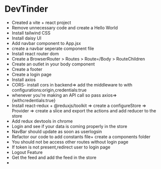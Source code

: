 # DevTinder

- Created a vite + react project
- Remove unnecessary code and create a Hello World 
- Install tailwind CSS
- Install daisy UI
- Add navbar component to App.jsx
- create a navbar seperate component file
- Install react router dom
- Create a BrowserRouter > Routes > Route=/Body > RouteChildren
- Create an outlet in your body component
- Create a footer
- Create a login page
- Install axios
- CORS- install cors in backend=> add the middleware  to with configurations:origin,credentials:true
- whenever you're making an API call so pass axios=>{withcredentials:true}
- Install react-redux + @reduxjs/toolkit => create a configureStore => Provider => create a slice and export the actions and add reducer to the store
- Add redux devtools in chrome
- Login and see if your data is coming properly in the store
- NavBar should update as soon as userlogsin
- Refactor our code to add constants file+ create a components folder
- You should not be access other routes without login page
- If token is not present,redirect user to login page
- Logout Feature
- Get the feed and add the feed in the store
- 